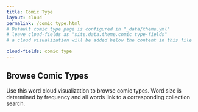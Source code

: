 ```yaml
---
title: Comic Type
layout: cloud
permalink: /comic type.html
# Default comic type page is configured in "_data/theme.yml"
# leave cloud-fields as "site.data.theme.comic type-fields"
# a cloud visualization will be added below the content in this file

cloud-fields: comic type
---
```


## Browse Comic Types

Use this word cloud visualization to browse comic types.
Word size is determined by frequency and all words link to a corresponding collection search.
